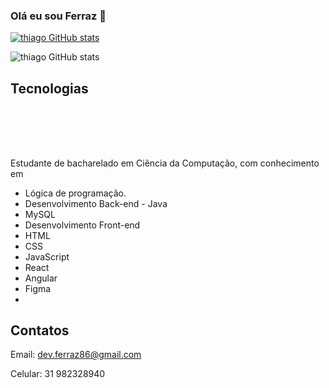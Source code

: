 ### Olá eu sou Ferraz 👋
[![thiago GitHub stats](https://img.shields.io/badge/LinkedIn-0077B5?style=for-the-badge&logo=linkedin&logoColor=white)](https://www.linkedin.com/in/thiago-ferraz-2b3593299/)

![thiago GitHub stats](https://github-readme-stats.vercel.app/api?username=Thiagoferrazlopes&show_icons=true&theme=tokyonight)


## Tecnologias 

<div style="display: inline_block"><br/>

<img align= "center" alt="" src="https://img.shields.io/badge/Java-ED8B00?style=for-the-badge&logo=openjdk&logoColor=white"/>


<img align= "center" alt="" src="https://img.shields.io/badge/MySQL-005C84?style=for-the-badge&logo=mysql&logoColor=white"/>


<img align= "center" alt="" src="https://img.shields.io/badge/JavaScript-323330?style=for-the-badge&logo=javascript&logoColor=F7DF1E"/>


<img align= "center" alt="" src="https://img.shields.io/badge/HTML5-E34F26?style=for-the-badge&logo=html5&logoColor=white"/>


<img align= "center" alt="" src="https://img.shields.io/badge/CSS-239120?&style=for-the-badge&logo=css3&logoColor=white"/>


<img align= "center" alt="" src="https://img.shields.io/badge/React-20232A?style=for-the-badge&logo=react&logoColor=61DAFB"/>



<img align= "center" alt="" src="."/>



</div><br/>

##
Estudante de bacharelado em Ciência da Computação, com conhecimento em 
- Lógica de programação.
- Desenvolvimento Back-end - Java
- MySQL
- Desenvolvimento Front-end 
- HTML
- CSS
- JavaScript
- React
- Angular
- Figma
- 
## Contatos
Email: dev.ferraz86@gmail.com

Celular: 31 982328940
